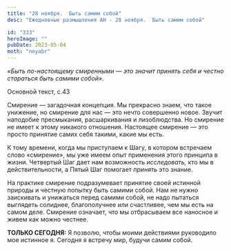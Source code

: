 ```yaml
---
title: "28 ноября.  Быть самим собой"
desc: "Ежедневные размышления АН - 28 ноября.  Быть самим собой"

id: "333"
heroImage: ""
pubDate: 2023-05-04
moth: "noyabr"
---
```


_«Быть по-настоящему смиренными — это значит принять себя и честно стараться
быть самими собой»._

Основной текст, с.43

Смирение — загадочная концепция. Мы прекрасно знаем, что такое унижение, но
смирение для нас — это нечто совершенно новое. Звучит наподобие пресмыкания,
расшаркивания и лизоблюдства. Но смирение не имеет к этому никакого отношения.
Настоящее смирение — это просто принятие самих себя такими, какие мы есть.

К тому времени, когда мы приступаем к Шагу, в котором встречаем слово
«смирение», мы уже имеем опыт применения этого принципа в жизни. Четвертый Шаг
дает нам возможность _исследовать,_ кто мы в действительности, а Пятый Шаг
помогает _принять_ это знание.

На практике смирение подразумевает принятие своей истинной природы и честную
попытку быть самими собой. Нам не нужно заискивать и унижаться перед самими
собой, не надо пытаться выглядеть солиднее, благополучнее или счастливее, чем
мы есть на самом деле. Смирение означает, что мы отбрасываем все наносное и
живем как можно честнее.

**ТОЛЬКО СЕГОДНЯ:** Я позволю, чтобы моими действиями руководило мое истинное
я. Сегодня я встречу мир, будучи самим собой.
